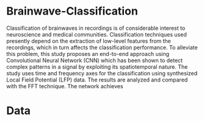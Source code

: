 # Brainwave-Classification
Classification of brainwaves in recordings is of considerable interest to neuroscience and medical communities. Classification techniques used presently depend on the extraction of low-level features from the recordings, which in turn affects the classification performance. To alleviate this problem, this study proposes an end-to-end approach using Convolutional Neural Network (CNN) which has been shown to detect complex patterns in a signal by exploiting its spatiotemporal nature. The study uses time and frequency axes for the classification using synthesized Local Field Potential (LFP) data. The results are analyzed and compared with the FFT technique.
The network achieves 
# Data
